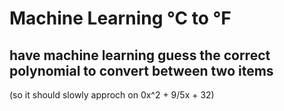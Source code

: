 # Machine Learning ℃ to ℉

## have machine learning guess the correct polynomial to convert between two items
(so it should slowly approch on 0x^2 + 9/5x + 32) 
